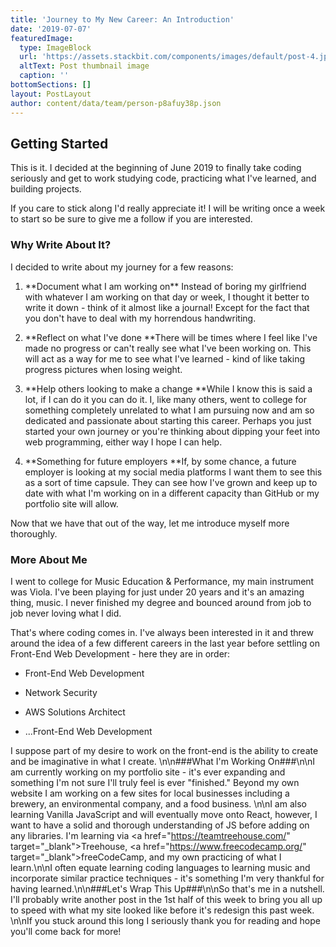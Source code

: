 ```yaml
---
title: 'Journey to My New Career: An Introduction'
date: '2019-07-07'
featuredImage:
  type: ImageBlock
  url: 'https://assets.stackbit.com/components/images/default/post-4.jpeg'
  altText: Post thumbnail image
  caption: ''
bottomSections: []
layout: PostLayout
author: content/data/team/person-p8afuy38p.json
---
```

## Getting Started

This is it. I decided at the beginning of June 2019 to finally take coding seriously and get to work studying code, practicing what I've learned, and building projects.

If you care to stick along I'd really appreciate it! I will be writing once a week to start so be sure to give me a follow if you are interested.

### Why Write About It?

I decided to write about my journey for a few reasons:

1.  \*\*Document what I am working on\*\*
    Instead of boring my girlfriend with whatever I am working on that day or week, I thought it better to write it down - think of it almost like a journal! Except for the fact that you don't have to deal with my horrendous handwriting.

2.  \*\*Reflect on what I've done
    \*\*There will be times where I feel like I've made no progress or can't really see what I've been working on. This will act as a way for me to see what I've learned - kind of like taking progress pictures when losing weight.

3.  \*\*Help others looking to make a change
    \*\*While I know this is said a lot, if I can do it you can do it. I, like many others, went to college for something completely unrelated to what I am pursuing now and am so dedicated and passionate about starting this career. Perhaps you just started your own journey or you're thinking about dipping your feet into web programming, either way I hope I can help.

4.  \*\*Something for future employers
    \*\*If, by some chance, a future employer is looking at my social media platforms I want them to see this as a sort of time capsule. They can see how I've grown and keep up to date with what I'm working on in a different capacity than GitHub or my portfolio site will allow.

Now that we have that out of the way, let me introduce myself more thoroughly.

### More About Me

I went to college for Music Education & Performance, my main instrument was Viola. I've been playing for just under 20 years and it's an amazing thing, music. I never finished my degree and bounced around from job to job never loving what I did.

That's where coding comes in. I've always been interested in it and threw around the idea of a few different careers in the last year before settling on Front-End Web Development - here they are in order:

*   Front-End Web Development

*   Network Security

*   AWS Solutions Architect

*   ...Front-End Web Development

I suppose part of my desire to work on the front-end is the ability to create and be imaginative in what I create. \n\n###What I'm Working On###\n\nI am currently working on my portfolio site - it's ever expanding and something I'm not sure I'll truly feel is ever "finished." Beyond my own website I am working on a few sites for local businesses including a brewery, an environmental company, and a food business. \n\nI am also learning Vanilla JavaScript and will eventually move onto React, however, I want to have a solid and thorough understanding of JS before adding on any libraries. I'm learning via \<a href="https://teamtreehouse.com/" target="\_blank">Treehouse, \<a href="https://www.freecodecamp.org/" target="\_blank">freeCodeCamp, and my own practicing of what I learn.\n\nI often equate learning coding languages to learning music and incorporate similar practice techniques - it's something I'm very thankful for having learned.\n\n###Let's Wrap This Up###\n\nSo that's me in a nutshell. I'll probably write another post in the 1st half of this week to bring you all up to speed with what my site looked like before it's redesign this past week. \n\nIf you stuck around this long I seriously thank you for reading and hope you'll come back for more!
